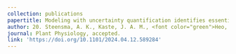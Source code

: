 ```yaml
---
collection: publications
papertitle: Modeling with uncertainty quantification identifies essential features of a non-canonical algal carbon-concentrating mechanism
author: 20. Steensma, A. K., Kaste, J. A. M., <font color="green">Heo, J.</font>, Orr , D., <b>Sung, C.-L.</b>, Shachar-Hill, Y., and Walker, B. J. (2024+)
journal: Plant Physiology, accepted.
link: 'https://doi.org/10.1101/2024.04.12.589284'
---
```

